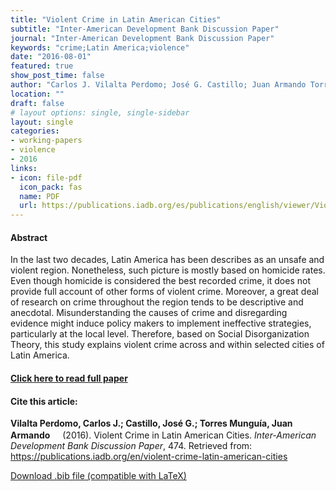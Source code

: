 ```yaml
---
title: "Violent Crime in Latin American Cities"
subtitle: "Inter-American Development Bank Discussion Paper" 
journal: "Inter-American Development Bank Discussion Paper" 
keywords: "crime;Latin America;violence" 
date: "2016-08-01"
featured: true
show_post_time: false
author: "Carlos J. Vilalta Perdomo; José G. Castillo; Juan Armando Torres Munguía"
location: ""
draft: false
# layout options: single, single-sidebar
layout: single
categories:
- working-papers
- violence
- 2016
links:
- icon: file-pdf
  icon_pack: fas
  name: PDF
  url: https://publications.iadb.org/es/publications/english/viewer/Violent-Crime-in-Latin-American-Cities.pdf
---
```




<h4> Abstract </h4>
<p> In the last two decades, Latin America has been describes as an unsafe and violent region. Nonetheless, such picture is mostly based on homicide rates. Even though homicide is considered the best recorded crime, it does not provide full account of other forms of violent crime. Moreover, a great deal of research on crime throughout the region tends to be descriptive and anecdotal. Misunderstanding the causes of crime and disregarding evidence might induce policy makers to implement ineffective strategies, particularly at the local level. Therefore, based on Social Disorganization Theory, this study explains violent crime across and within selected cities of Latin America. </p>

<h4> <a href="https://publications.iadb.org/en/violent-crime-latin-american-cities" target="_blank"> Click here to read full paper </a></h4>

<h4>Cite this article: </h4>
<p><b>Vilalta Perdomo, Carlos J.; Castillo, José G.; Torres Munguía, Juan Armando<a href="https://orcid.org/0000-0003-3432-6941" target="_blank"><img src="https://fontawesome.com/icons/orcid?f=brands&s=solid" height="16" width="16" ></a></b> (2016). Violent Crime in Latin American Cities. <i>Inter-American Development Bank Discussion Paper</i>, 474. Retrieved from: <a href="https://publications.iadb.org/en/violent-crime-latin-american-cities" target="_blank">https://publications.iadb.org/en/violent-crime-latin-american-cities</a></p>

<a href="cite.bib" download="cite.bib" class="button"> Download .bib file (compatible with LaTeX) </a>
